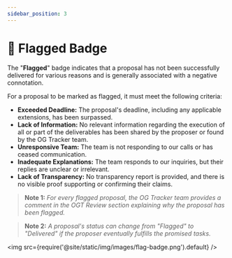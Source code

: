 ```yaml
---
sidebar_position: 3
---
```


# 🚩 Flagged Badge

The "**Flagged**" badge indicates that a proposal has not been successfully delivered for various reasons and is generally associated with a negative connotation. 

For a proposal to be marked as flagged, it must meet the following criteria:
- **Exceeded Deadline:** The proposal's deadline, including any applicable extensions, has been surpassed.
- **Lack of Information:** No relevant information regarding the execution of all or part of the deliverables has been shared by the proposer or found by the OG Tracker team.
- **Unresponsive Team:** The team is not responding to our calls or has ceased communication.
- **Inadequate Explanations:** The team responds to our inquiries, but their replies are unclear or irrelevant.
- **Lack of Transparency:** No transparency report is provided, and there is no visible proof supporting or confirming their claims.



> **Note 1:** _For every flagged proposal, the OG Tracker team provides a comment in the OGT Review section explaining why the proposal has been flagged._


> **Note 2:** _A proposal's status can change from "Flagged" to "Delivered" if the proposer eventually fulfills the promised tasks._

<img src={require('@site/static/img/images/flag-badge.png').default} />